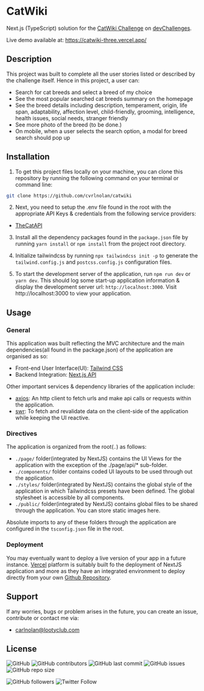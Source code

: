 # CatWiki

Next.js (TypeScript) solution for the [CatWiki Challenge](https://devchallenges.io/challenges/f4NJ53rcfgrP6sBMD2jt) on [devChallenges](https://devchallenges.io/).

Live demo available at: https://catwiki-three.vercel.app/

## Description

This project was built to complete all the user stories listed or described by the challenge itself. Hence in this project, a user can:

- Search for cat breeds and select a breed of my choice
- See the most popular searched cat breeds summary on the homepage
- See the breed details including description, temperament, origin, life span, adaptability, affection level, child-friendly, grooming, intelligence, health issues, social needs, stranger friendly
- See more photo of the breed (to be done.)
- On mobile, when a user selects the search option, a modal for breed search should pop up

## Installation

1. To get this project files locally on your machine, you can clone this repository by running the following command on your terminal or command line:

```bash
git clone https://github.com/cvrlnolan/catwiki
```

2. Next, you need to setup the .env file found in the root with the appropriate API Keys & credentials from the following service providers:

- [TheCatAPI](https://docs.thecatapi.com/)

3. Install all the dependency packages found in the `package.json` file by running `yarn install` or `npm install` from the project root directory.

4. Initialize tailwindcss by running `npx tailwindcss init -p` to generate the `tailwind.config.js` and `postcss.config.js` configuration files.

5. To start the development server of the application, run `npm run dev` or `yarn dev`. This should log some start-up application information & display the development server url: `http://localhost:3000`. Visit http://localhost:3000 to view your application.

## Usage

### General

This application was built reflecting the MVC architecture and the main dependencies(all found in the package.json) of the application are organised as so:

- Front-end User Interface(UI): [Tailwind CSS](https://tailwindcss.com/)
- Backend Integration: [Next.js API](https://nextjs.org/docs/api-routes/introduction)

Other important services & dependency libraries of the application include:

- [axios](https://www.npmjs.com/package/axios): An http client to fetch urls and make api calls or requests within the application.
- [swr](https://swr.vercel.app/): To fetch and revalidate data on the client-side of the application while keeping the UI reactive.

### Directives

The application is organized from the root(`.`) as follows:

- `./page/` folder(integrated by NextJS) contains the UI Views for the application with the exception of the ./page/api/\* sub-folder.
- `./components/` folder contains coded UI layouts to be used through out the application.
- `./styles/` folder(integrated by NextJS) contains the global style of the application in which Tailwindcss presets have been defined. The global stylesheet is accessible by all components.
- `./public/` folder(integrated by NextJS) contains global files to be shared through the application. You can store static images here.

Absolute imports to any of these folders through the application are configured in the `tsconfig.json` file in the root.

### Deployment

You may eventually want to deploy a live version of your app in a future instance. [Vercel](https://vercel.com/) platform is suitably built fo the deployment of NextJS application and more as they have an integrated environment to deploy directly from your own [Github Repository](https://github.com/new).

## Support

If any worries, bugs or problem arises in the future, you can create an issue, contribute or contact me via:

- carlnolan@lootyclub.com

## License

![GitHub](https://img.shields.io/github/license/cvrlnolan/catwiki) ![GitHub contributors](https://img.shields.io/github/contributors/cvrlnolan/catwiki) ![GitHub last commit](https://img.shields.io/github/last-commit/cvrlnolan/catwiki) ![GitHub issues](https://img.shields.io/github/issues/cvrlnolan/catwiki) ![GitHub repo size](https://img.shields.io/github/repo-size/cvrlnolan/catwiki)

![GitHub followers](https://img.shields.io/github/followers/cvrlnolan?style=social) ![Twitter Follow](https://img.shields.io/twitter/follow/realcarlnolan?style=social)

